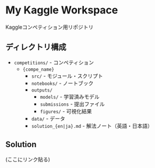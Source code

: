 # My Kaggle Workspace

Kaggleコンペティション用リポジトリ

## ディレクトリ構成

- `competitions/` - コンペティション
    - `{compe_name}`
        - `src/` - モジュール・スクリプト
        - `notebooks/` - ノートブック
        - `outputs/`
            - `models/` - 学習済みモデル
            - `submissions` - 提出ファイル
            - `figures/` - 可視化結果
        - `data/` - データ
        - `solution_{en|ja}.md` - 解法ノート（英語・日本語）

## Solution
(ここにリンク貼る)
